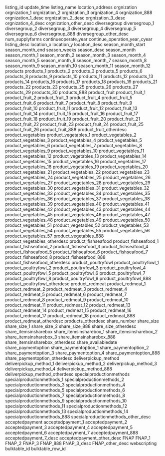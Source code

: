 listing_id
update_time
listing_name
location_address
orgnization
orgnization_1
orgnization_2
orgnization_3
orgnization_4
orgnization_888
orgnization_1_desc
orgnization_2_desc
orgnization_3_desc
orgnization_4_desc
orgnization_other_desc
diversegroup
diversegroup_1
diversegroup_2
diversegroup_3
diversegroup_4
diversegroup_5
diversegroup_6
diversegroup_888
diversegroup_other_desc
num_supplyfarms
continueoperate_year
continue_operation_year_cyear
listing_desc
location_x
location_y
location_desc
season_month_start
season_month_end
season_weeks
season_desc
season_month
season_month_1
season_month_2
season_month_3
season_month_4
season_month_5
season_month_6
season_month_7
season_month_8
season_month_9
season_month_10
season_month_11
season_month_12
products
products_1
products_2
products_3
products_5
products_6
products_8
products_9
products_10
products_11
products_12
products_13
products_14
products_16
products_17
products_18
products_19
products_21
products_22
products_23
products_25
products_26
products_27
products_29
products_30
products_888
product_fruit
product_fruit_1
product_fruit_2
product_fruit_3
product_fruit_4
product_fruit_5
product_fruit_6
product_fruit_7
product_fruit_8
product_fruit_9
product_fruit_10
product_fruit_11
product_fruit_12
product_fruit_13
product_fruit_14
product_fruit_15
product_fruit_16
product_fruit_17
product_fruit_18
product_fruit_19
product_fruit_20
product_fruit_21
product_fruit_22
product_fruit_23
product_fruit_24
product_fruit_25
product_fruit_26
product_fruit_888
product_fruit_otherdesc
product_vegetables
product_vegetables_1
product_vegetables_2
product_vegetables_3
product_vegetables_4
product_vegetables_5
product_vegetables_6
product_vegetables_7
product_vegetables_8
product_vegetables_9
product_vegetables_10
product_vegetables_11
product_vegetables_12
product_vegetables_13
product_vegetables_14
product_vegetables_15
product_vegetables_16
product_vegetables_17
product_vegetables_18
product_vegetables_19
product_vegetables_20
product_vegetables_21
product_vegetables_22
product_vegetables_23
product_vegetables_24
product_vegetables_25
product_vegetables_26
product_vegetables_27
product_vegetables_28
product_vegetables_29
product_vegetables_30
product_vegetables_31
product_vegetables_32
product_vegetables_33
product_vegetables_34
product_vegetables_35
product_vegetables_36
product_vegetables_37
product_vegetables_38
product_vegetables_39
product_vegetables_40
product_vegetables_41
product_vegetables_42
product_vegetables_43
product_vegetables_44
product_vegetables_45
product_vegetables_46
product_vegetables_47
product_vegetables_48
product_vegetables_49
product_vegetables_50
product_vegetables_51
product_vegetables_52
product_vegetables_53
product_vegetables_54
product_vegetables_55
product_vegetables_56
product_vegetables_57
product_vegetables_888
product_vegetables_otherdesc
product_fishseafood
product_fishseafood_1
product_fishseafood_2
product_fishseafood_3
product_fishseafood_4
product_fishseafood_5
product_fishseafood_6
product_fishseafood_7
product_fishseafood_8
product_fishseafood_888
product_fishseafood_otherdesc
product_poultryfowl
product_poultryfowl_1
product_poultryfowl_2
product_poultryfowl_3
product_poultryfowl_4
product_poultryfowl_5
product_poultryfowl_6
product_poultryfowl_7
product_poultryfowl_8
product_poultryfowl_9
product_poultryfowl_888
product_poultryfowl_otherdesc
product_redmeat
product_redmeat_1
product_redmeat_2
product_redmeat_3
product_redmeat_4
product_redmeat_5
product_redmeat_6
product_redmeat_7
product_redmeat_8
product_redmeat_9
product_redmeat_10
product_redmeat_11
product_redmeat_12
product_redmeat_13
product_redmeat_14
product_redmeat_15
product_redmeat_16
product_redmeat_17
product_redmeat_18
product_redmeat_888
product_redmeat_otherdesc
products_otherdesc
share_number
share_size
share_size_1
share_size_2
share_size_888
share_size_otherdesc
share_itemsinsharebox
share_itemsinsharebox_1
share_itemsinsharebox_2
share_itemsinsharebox_3
share_itemsinsharebox_888
share_itemsinsharebox_otherdesc
share_availabledate
share_paymentoption
share_paymentoption_1
share_paymentoption_2
share_paymentoption_3
share_paymentoption_4
share_paymentoption_888
share_paymentoption_otherdesc
deliverpickup_method
deliverpickup_method_1
deliverpickup_method_2
deliverpickup_method_3
deliverpickup_method_4
deliverpickup_method_888
deliverpickup_method_otherdesc
specialproductionmethods
specialproductionmethods_1
specialproductionmethods_2
specialproductionmethods_3
specialproductionmethods_4
specialproductionmethods_5
specialproductionmethods_6
specialproductionmethods_7
specialproductionmethods_8
specialproductionmethods_9
specialproductionmethods_10
specialproductionmethods_11
specialproductionmethods_12
specialproductionmethods_13
specialproductionmethods_14
specialproductionmethods_888
specialproductionmethods_other_desc
acceptedpayment
acceptedpayment_1
acceptedpayment_2
acceptedpayment_3
acceptedpayment_4
acceptedpayment_5
acceptedpayment_6
acceptedpayment_7
acceptedpayment_888
acceptedpayment_7_desc
acceptedpayment_other_desc
FNAP
FNAP_1
FNAP_2
FNAP_3
FNAP_888
FNAP_3_desc
FNAP_other_desc
webscripting
bulktable_id
bulktable_row_id